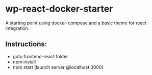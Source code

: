 # wp-react-docker-starter

A starting point using docker-compose and a basic theme for react integration.


## Instructions:

* goto frontend-react folder
* npm install
* npm start (launch server @localhost:3000)
